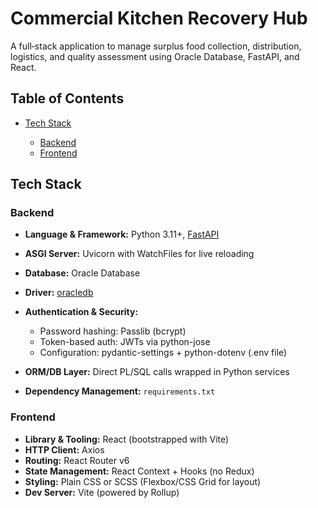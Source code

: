 # Commercial Kitchen Recovery Hub

A full‑stack application to manage surplus food collection, distribution, logistics, and quality assessment using Oracle Database, FastAPI, and React.

## Table of Contents

* [Tech Stack](#tech-stack)

  * [Backend](#backend)
  * [Frontend](#frontend)


## Tech Stack

### Backend

* **Language & Framework:** Python 3.11+, [FastAPI](https://fastapi.tiangolo.com/)
* **ASGI Server:** Uvicorn with WatchFiles for live reloading
* **Database:** Oracle Database
* **Driver:** [oracledb](https://oracle.github.io/python-oracledb/)
* **Authentication & Security:**

  * Password hashing: Passlib (bcrypt)
  * Token-based auth: JWTs via python-jose
  * Configuration: pydantic-settings + python-dotenv (.env file)
* **ORM/DB Layer:** Direct PL/SQL calls wrapped in Python services
* **Dependency Management:** `requirements.txt`

### Frontend

* **Library & Tooling:** React (bootstrapped with Vite)
* **HTTP Client:** Axios
* **Routing:** React Router v6
* **State Management:** React Context + Hooks (no Redux)
* **Styling:** Plain CSS or SCSS (Flexbox/CSS Grid for layout)
* **Dev Server:** Vite (powered by Rollup)
